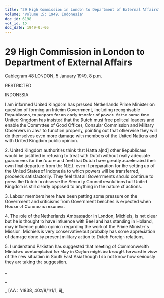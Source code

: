 ```yaml
---
title: "29 High Commission in London to Department of External Affairs"
volume: "Volume 15: 1949, Indonesia"
doc_id: 6198
vol_id: 15
doc_date: 1949-01-05
---
```


# 29 High Commission in London to Department of External Affairs

Cablegram 48 LONDON, 5 January 1949, 8 p.m.

RESTRICTED

INDONESIA

I am informed United Kingdom has pressed Netherlands Prime Minister on question of forming an Interim Government, including recognisable Republicans, to prepare for an early transfer of power. At the same time United Kingdom has insisted that the Dutch must free political leaders and enable the Committee of Good Offices, Consular Commission and Military Observers in Java to function properly, pointing out that otherwise they will do themselves even more damage with members of the United Nations and with United Kingdom public opinion.

2\. United Kingdom authorities think that Hatta a[nd] other Republicans would be justified in refusing to treat with Dutch without really adequate guarantees for the future and feel that Dutch have greatly accelerated their own final departure from the N.E.I. even if preparation for the setting up of the United States of Indonesia to which powers will be transferred, proceeds satisfactorily. They feel that all Governments should continue to press the Dutch to observe the Security Council resolutions but United Kingdom is still clearly opposed to anything in the nature of actions.

3\. Labour members here have been putting some pressure on the Government and criticisms from Government benches is expected when House of Commons resumes.

4\. The role of the Netherlands Ambassador in London, Michiels, is not clear but he is thought to have influence with Beel and has standing in Holland, may influence public opinion regarding the work of the Prime Minister's Mission. Michiels is very conservative but probably has some appreciation of damage done by present military action to Dutch Foreign relations.

5\. I understand Pakistan has suggested that meeting of Commonwealth Ministers contemplated for May in Ceylon might be brought forward in view of the new situation in South East Asia though I do not know how seriously they are taking the suggestion.

_

_

_ [AA : A1838, 402/8/1/1/1, ii]_
